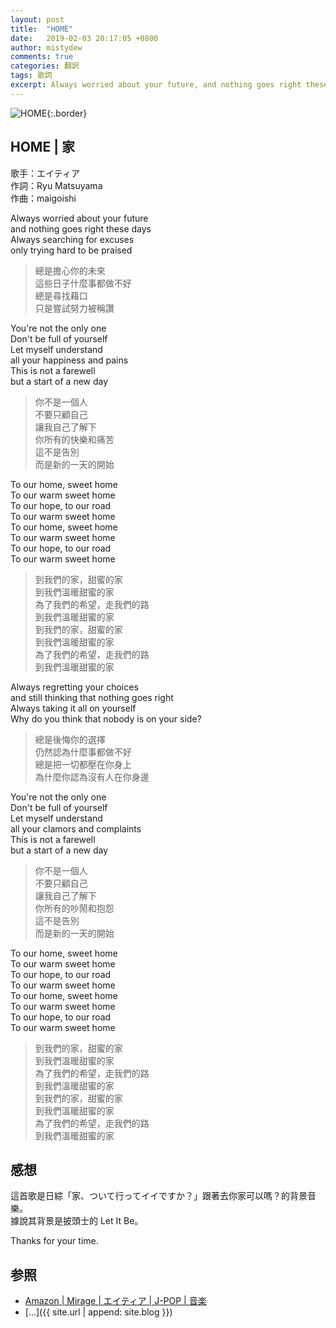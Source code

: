 ```yaml
---
layout: post
title:  "HOME"
date:   2019-02-03 20:17:05 +0800
author: mistydew
comments: true
categories: 翻訳
tags: 歌詞
excerpt: Always worried about your future, and nothing goes right these days. Always searching for excuses, only trying hard to be praised
---
```

![HOME](https://raw.githubusercontent.com/mistydew/misc/master/cover/MIRAGE.jpg){:.border}

## HOME | 家

歌手：エイティア<br>
作詞：Ryu Matsuyama<br>
作曲：maigoishi

Always worried about your future<br>
and nothing goes right these days<br>
Always searching for excuses<br>
only trying hard to be praised

> 總是擔心你的未來<br>
> 這些日子什麼事都做不好<br>
> 總是尋找藉口<br>
> 只是嘗試努力被稱讚

You're not the only one<br>
Don't be full of yourself<br>
Let myself understand<br>
all your happiness and pains<br>
This is not a farewell<br>
but a start of a new day

> 你不是一個人<br>
> 不要只顧自己<br>
> 讓我自己了解下<br>
> 你所有的快樂和痛苦<br>
> 這不是告別<br>
> 而是新的一天的開始

To our home, sweet home<br>
To our warm sweet home<br>
To our hope, to our road<br>
To our warm sweet home<br>
To our home, sweet home<br>
To our warm sweet home<br>
To our hope, to our road<br>
To our warm sweet home

> 到我們的家，甜蜜的家<br>
> 到我們溫暖甜蜜的家<br>
> 為了我們的希望，走我們的路<br>
> 到我們溫暖甜蜜的家<br>
> 到我們的家，甜蜜的家<br>
> 到我們溫暖甜蜜的家<br>
> 為了我們的希望，走我們的路<br>
> 到我們溫暖甜蜜的家

Always regretting your choices<br>
and still thinking that nothing goes right<br>
Always taking it all on yourself<br>
Why do you think that nobody is on your side?

> 總是後悔你的選擇<br>
> 仍然認為什麼事都做不好<br>
> 總是把一切都壓在你身上<br>
> 為什麼你認為沒有人在你身邊

You're not the only one<br>
Don't be full of yourself<br>
Let myself understand<br>
all your clamors and complaints<br>
This is not a farewell<br>
but a start of a new day

> 你不是一個人<br>
> 不要只顧自己<br>
> 讓我自己了解下<br>
> 你所有的吵鬧和抱怨<br>
> 這不是告別<br>
> 而是新的一天的開始

To our home, sweet home<br>
To our warm sweet home<br>
To our hope, to our road<br>
To our warm sweet home<br>
To our home, sweet home<br>
To our warm sweet home<br>
To our hope, to our road<br>
To our warm sweet home

> 到我們的家，甜蜜的家<br>
> 到我們溫暖甜蜜的家<br>
> 為了我們的希望，走我們的路<br>
> 到我們溫暖甜蜜的家<br>
> 到我們的家，甜蜜的家<br>
> 到我們溫暖甜蜜的家<br>
> 為了我們的希望，走我們的路<br>
> 到我們溫暖甜蜜的家

## 感想
這首歌是日綜「家、ついて行ってイイですか？」跟著去你家可以嗎？的背景音樂。<br>
據說其背景是披頭士的 Let It Be。

Thanks for your time.

## 参照
* [Amazon \| Mirage \| エイティア \| J-POP \| 音楽](https://www.amazon.co.jp/Mirage-%E3%82%A8%E3%82%A4%E3%83%86%E3%82%A3%E3%82%A2/dp/B07255YRRZ/ref=sr_1_1?ie=UTF8&qid=1548992472&sr=8-1&keywords=Mirage-%E3%82%A8%E3%82%A4%E3%83%86%E3%82%A3%E3%82%A2)
* [...]({{ site.url | append: site.blog }})
